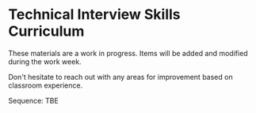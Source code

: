 # Technical Interview Skills Curriculum

These materials are a work in progress. Items will be added and modified during the work week.

Don't hesitate to reach out with any areas for improvement based on classroom experience.

Sequence: TBE